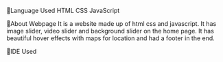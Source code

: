 🎯Language Used
HTML
CSS
JavaScript

🎯About Webpage
It is a website made up of html css and javascript. It has image slider, video slider and background slider on the home page. It has beautiful hover effects with maps for location and had a footer in the end.

🎯IDE Used
